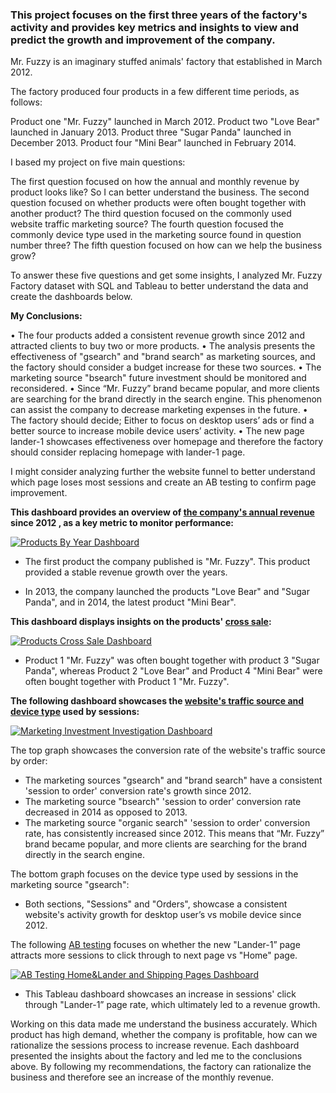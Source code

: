 ### This project focuses on the first three years of the factory's activity and provides key metrics and insights to view and predict the growth and improvement of the company.


Mr. Fuzzy is an imaginary stuffed animals' factory that established in March 2012.

The factory produced four products in a few different time periods, as follows: 

Product one "Mr. Fuzzy" launched in March 2012.
Product two "Love Bear" launched in January 2013.
Product three "Sugar Panda" launched in December 2013.
Product four "Mini Bear" launched in February 2014.

I based my project on five main questions:

The first question focused on how the annual and monthly revenue by product looks like? So I can better understand the business.
The second question focused on whether products were often bought together with another product?
The third question focused on the commonly used website traffic marketing source?
The fourth question focused the commonly device type used in the marketing source found in question number three?
The fifth question focused on how can we help the business grow?

To answer these five questions and get some insights, I analyzed Mr. Fuzzy Factory dataset with SQL and Tableau to better understand the data and create the dashboards below.



**My Conclusions:**

•	The four products added a consistent revenue growth since 2012 and attracted clients to buy two or more products.
•	The analysis presents the effectiveness of "gsearch" and "brand search" as marketing sources, and the factory should consider a budget increase for these two sources.
•	The marketing source "bsearch" future investment should be monitored and reconsidered.
•	 Since “Mr. Fuzzy” brand became popular, and more clients are searching for the brand directly in the search engine. This phenomenon can assist the company to decrease marketing expenses in the future.
•	The factory should decide; Either to focus on desktop users’ ads or find a better source to increase mobile device users’ activity.
•	The new page lander-1 showcases effectiveness over homepage and therefore the factory should consider replacing homepage with lander-1 page.


I might consider analyzing further the website funnel to better understand which page loses most sessions and create an AB testing to confirm page improvement.



**This dashboard provides an overview of [the company's annual revenue](https://public.tableau.com/app/profile/serach.mayerfeld/viz/ProductsDashboardbyYear/ProductsByYearDashboard?publish=yes) since 2012 , as a key metric to monitor performance:**


<div class='tableauPlaceholder' id='viz1705854898250' style='position: relative'><noscript><a href='#'><img alt='Products By Year Dashboard ' src='https:&#47;&#47;public.tableau.com&#47;static&#47;images&#47;Pr&#47;ProductsDashboardbyYear&#47;ProductsByYearDashboard&#47;1_rss.png' style='border: none' /></a></noscript><object class='tableauViz'  style='display:none;'><param name='host_url' value='https%3A%2F%2Fpublic.tableau.com%2F' /> <param name='embed_code_version' value='3' /> <param name='site_root' value='' /><param name='name' value='ProductsDashboardbyYear&#47;ProductsByYearDashboard' /><param name='tabs' value='no' /><param name='toolbar' value='yes' /><param name='static_image' value='https:&#47;&#47;public.tableau.com&#47;static&#47;images&#47;Pr&#47;ProductsDashboardbyYear&#47;ProductsByYearDashboard&#47;1.png' /> <param name='animate_transition' value='yes' /><param name='display_static_image' value='yes' /><param name='display_spinner' value='yes' /><param name='display_overlay' value='yes' /><param name='display_count' value='yes' /><param name='language' value='en-US' /><param name='filter' value='publish=yes' /></object></div>



- The first product the company published is "Mr. Fuzzy". This product provided a stable revenue growth over the years.
 
- In 2013, the company launched the products "Love Bear" and "Sugar Panda", and in 2014, the latest product "Mini Bear".


**This dashboard displays insights on the products' [cross sale](https://public.tableau.com/app/profile/serach.mayerfeld/viz/ProductsCrossSaleDashboard/ProductsCrossSaleDashboard?publish=yes):**


<div class='tableauPlaceholder' id='viz1705855289390' style='position: relative'><noscript><a href='#'><img alt='Products Cross Sale Dashboard ' src='https:&#47;&#47;public.tableau.com&#47;static&#47;images&#47;Pr&#47;ProductsCrossSaleDashboard&#47;ProductsCrossSaleDashboard&#47;1_rss.png' style='border: none' /></a></noscript><object class='tableauViz'  style='display:none;'><param name='host_url' value='https%3A%2F%2Fpublic.tableau.com%2F' /> <param name='embed_code_version' value='3' /> <param name='site_root' value='' /><param name='name' value='ProductsCrossSaleDashboard&#47;ProductsCrossSaleDashboard' /><param name='tabs' value='no' /><param name='toolbar' value='yes' /><param name='static_image' value='https:&#47;&#47;public.tableau.com&#47;static&#47;images&#47;Pr&#47;ProductsCrossSaleDashboard&#47;ProductsCrossSaleDashboard&#47;1.png' /> <param name='animate_transition' value='yes' /><param name='display_static_image' value='yes' /><param name='display_spinner' value='yes' /><param name='display_overlay' value='yes' /><param name='display_count' value='yes' /><param name='language' value='en-US' /><param name='filter' value='publish=yes' /></object></div>



- Product 1 "Mr. Fuzzy" was often bought together with product 3 "Sugar Panda", whereas Product 2 "Love Bear" and Product 4 "Mini Bear" were often bought together with Product 1 "Mr. Fuzzy".

  
**The following dashboard showcases the [website's traffic source and device type](https://public.tableau.com/app/profile/serach.mayerfeld/viz/ChannelSourceandDeviceTypeDashboard/MarketingInvestmentInvestigationDashboard?publish=yes) used by sessions:**


<div class='tableauPlaceholder' id='viz1705855328761' style='position: relative'><noscript><a href='#'><img alt='Marketing Investment Investigation Dashboard ' src='https:&#47;&#47;public.tableau.com&#47;static&#47;images&#47;Ch&#47;ChannelSourceandDeviceTypeDashboard&#47;MarketingInvestmentInvestigationDashboard&#47;1_rss.png' style='border: none' /></a></noscript><object class='tableauViz'  style='display:none;'><param name='host_url' value='https%3A%2F%2Fpublic.tableau.com%2F' /> <param name='embed_code_version' value='3' /> <param name='site_root' value='' /><param name='name' value='ChannelSourceandDeviceTypeDashboard&#47;MarketingInvestmentInvestigationDashboard' /><param name='tabs' value='no' /><param name='toolbar' value='yes' /><param name='static_image' value='https:&#47;&#47;public.tableau.com&#47;static&#47;images&#47;Ch&#47;ChannelSourceandDeviceTypeDashboard&#47;MarketingInvestmentInvestigationDashboard&#47;1.png' /> <param name='animate_transition' value='yes' /><param name='display_static_image' value='yes' /><param name='display_spinner' value='yes' /><param name='display_overlay' value='yes' /><param name='display_count' value='yes' /><param name='language' value='en-US' /><param name='filter' value='publish=yes' /></object></div>




The top graph showcases the conversion rate of the website's traffic source by order:

- The marketing sources "gsearch" and "brand search" have a consistent 'session to order' conversion rate's growth since 2012. 
-  The marketing source "bsearch" 'session to order' conversion rate decreased in 2014 as opposed to 2013. 
- The marketing source "organic search" 'session to order' conversion rate, has consistently increased since 2012. This means that “Mr. Fuzzy” brand became popular, and more clients are searching for the brand directly in the search engine. 
 
The bottom graph focuses on the device type used by sessions in the marketing source "gsearch":

- Both sections, "Sessions" and "Orders", showcase a consistent website's activity growth for desktop user’s vs mobile device since 2012. 

  
The following [AB testing](https://public.tableau.com/app/profile/serach.mayerfeld/viz/HomeandLanderPagesABTestingDashboard/ABTestingHomeLanderandShippingPagesDashboard?publish=yes) focuses on whether the new "Lander-1” page attracts more sessions to click through to next page vs "Home" page.


<div class='tableauPlaceholder' id='viz1705855346850' style='position: relative'><noscript><a href='#'><img alt='AB Testing Home&amp;Lander and Shipping Pages Dashboard ' src='https:&#47;&#47;public.tableau.com&#47;static&#47;images&#47;Ho&#47;HomeandLanderPagesABTestingDashboard&#47;ABTestingHomeLanderandShippingPagesDashboard&#47;1_rss.png' style='border: none' /></a></noscript><object class='tableauViz'  style='display:none;'><param name='host_url' value='https%3A%2F%2Fpublic.tableau.com%2F' /> <param name='embed_code_version' value='3' /> <param name='site_root' value='' /><param name='name' value='HomeandLanderPagesABTestingDashboard&#47;ABTestingHomeLanderandShippingPagesDashboard' /><param name='tabs' value='no' /><param name='toolbar' value='yes' /><param name='static_image' value='https:&#47;&#47;public.tableau.com&#47;static&#47;images&#47;Ho&#47;HomeandLanderPagesABTestingDashboard&#47;ABTestingHomeLanderandShippingPagesDashboard&#47;1.png' /> <param name='animate_transition' value='yes' /><param name='display_static_image' value='yes' /><param name='display_spinner' value='yes' /><param name='display_overlay' value='yes' /><param name='display_count' value='yes' /><param name='language' value='en-US' /><param name='filter' value='publish=yes' /></object></div>



- This Tableau dashboard showcases an increase in sessions' click through "Lander-1” page rate, which ultimately led to a revenue growth.  

 

 Working on this data made me understand the business accurately. Which product has high demand, whether the company is profitable, how can we rationalize the sessions process to increase revenue. Each dashboard presented the insights about the factory and led me to the conclusions above. By following my recommendations, the factory can rationalize the business and therefore see an increase of the monthly revenue.
